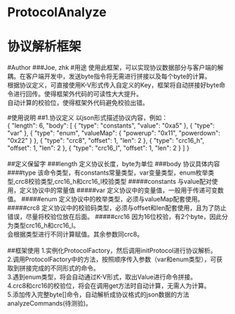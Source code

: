 # ProtocolAnalyze
协议解析框架
============
#Author
###Joe,	zhk
#用途
使用此框架，可以实现协议数据部分与客户端的解耦。在客户端开发中，发送byte指令将无需进行拼接以及每个byte的计算。<br>
根据协议定义，可直接使用K-V形式传入自定义的Key，框架将自动拼接好byte命令进行回传。使得框架外代码的可读性大大提升。<br>
自动计算的校验位，使得框架外代码避免校验出错。

#使用说明
##1.协议定义
以json形式描述协议内容，例如：<br>
{
	"length": 6,
	"body": [
	{
		"type": "constants",
		"value": "0xa5"
	},
	{
		"type": "var"
	},
	{
		"type": "enum",
		"valueMap": {
			"powerup": "0x11",
			"powerdown": "0x22"
		}
	},
	{
		"type": "crc8",
		"offset": 1,
		"len": 2
	},
	{
		"type": "crc16_h",
		"offset": 1,
		"len": 2
	},
	{
		"type": "crc16_l",
		"offset": 1,
		"len": 2
	}
	]
}<br>
<br>
##定义保留字
###length
定义协议长度，byte为单位
###body
协议具体内容
####type
该命令类型，有constants常量类型，var变量类型，enum枚举类型,crc8校验类型,crc16_h和crc16_l校验类型
#####constants
与value配对使用，定义协议中的常量值
#####var
定义协议中的变量值，一般用于传递可变数值。
#####enum
定义协议中的枚举类型，必须与valueMap配套使用。
#####crc8
定义协议中的校验码类型，必须与offset和len配套使用，且为了防止错误，尽量将校验位放在后面。
#####crc16
因为16位校验，有2个byte，因此分为类型crc16_h和crc16_l。<br>会根据类型进行不同计算赋值。其余参数同crc8。
<br>
<br>
##框架使用
1.实例化ProtocolFactory，然后调用initProtocol进行协议解析。<br>
2.调用ProtocolFactory中的方法，按照顺序传入参数（var和enum类型），可获取到拼接完成的不同形式的命令。<br>
3.遇到enum类型，将会自动通过K-V形式，取出Value进行命令拼接。<br>
4.crc8和crc16的校验位，将会在调用get方法时自动计算，无需人为计算。<br>
5.添加传入完整byte[]命令，自动解析成协议格式的json数据的方法analyzeCommands(待测验)。<br>
